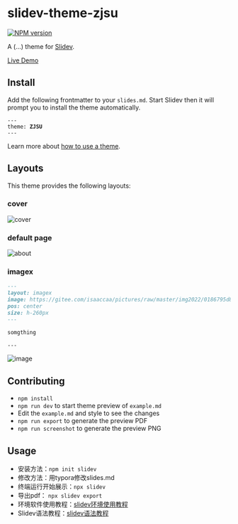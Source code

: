 # slidev-theme-zjsu

[![NPM version](https://img.shields.io/npm/v/slidev-theme-cuc?color=3AB9D4&label=)](https://www.npmjs.com/package/slidev-theme-cuc)

A (...) theme for [Slidev](https://github.com/slidevjs/slidev).

[Live Demo](https://slidev-theme-cuc.netlify.app)
<!--
  Learn more about how to write a theme:
  https://sli.dev/themes/write-a-theme.html
--->

<!--
  run `npm run dev` to check out the slides for more details of how to start writing a theme
-->

<!--
  Put some screenshots here to demonstrate your theme

  Live demo: [...]
-->

## Install

Add the following frontmatter to your `slides.md`. Start Slidev then it will prompt you to install the theme automatically.

<pre><code>---
theme: <b>ZJSU</b>
---</code></pre>

Learn more about [how to use a theme](https://sli.dev/themes/use).

## Layouts

This theme provides the following layouts:

### cover

![cover](https://cdn.jsdelivr.net/gh/ranxi2001/blog-imgs@main/img/cover.jpg)

### default page

![about](https://cdn.jsdelivr.net/gh/ranxi2001/blog-imgs@main/img/Snipaste_2023-05-11_15-19-45.jpg)

### imagex

```markdown
---
layout: imagex
image: https://gitee.com/isaaccaa/pictures/raw/master/img2022/0186795d843896a8012060be1cbe75.jpg
pos: center
size: h-260px
---

somgthing

---
```

![image](https://cdn.jsdelivr.net/gh/ranxi2001/blog-imgs@main/img/Snipaste_2023-05-11_15-19-57.jpg)

## Contributing

- `npm install`
- `npm run dev` to start theme preview of `example.md`
- Edit the `example.md` and style to see the changes
- `npm run export` to generate the preview PDF
- `npm run screenshot` to generate the preview PNG

## Usage
- 安装方法：`npm init slidev`
- 修改方法：用typora修改slides.md
- 终端运行开始展示：`npx slidev`
- 导出pdf： `npx slidev export`
- 环境软件使用教程：[slidev环境使用教程](https://wzzju.github.io/slides/slidev/2022/03/20/make-slides/#:~:text=3.2%20%E5%8D%95%E7%8B%AC%E5%AF%BC%E5%87%BAPDF%E6%96%87%E4%BB%B6%201%20%E5%AE%89%E8%A3%85%20playwright-chromium%20%EF%BC%9A%202%20%E5%AF%BC%E5%87%BApdf%E6%A0%BC%E5%BC%8F%E5%B9%BB%E7%81%AF%E7%89%87%EF%BC%9A,%23%20slidev%20%3E%3D%20v0.21%20npx%20slidev%20export%20--with-clicks)
- Slidev语法教程：[slidev语法教程](https://juejin.cn/post/7177724154399948857)